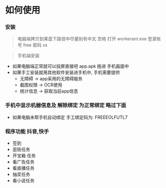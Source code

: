 # 如何使用

### 安装
> 电脑端拷贝到某盘下路径中尽量别有中文 空格
打开 workerant.exe 
登录账号 free  密码 xs

> 手机端安装 
- 如果电脑端正常就可以投屏直接吧 app.apk 拖进 手机画面中
- 如果手工安装就用其他软件安装进手机中, 手机需要提供 
  - 无障碍  ->  app采用的无障碍服务
  - 截图权限 -> OCR使用
  - 统计信息 -> 获取当前app信息

### 手机中显示机器信息及 解除绑定 为正常绑定 略过下面
  - 如果电脑未帮手机自动绑定 手工绑定码为: FREEEOLFUTL7


### 程序功能 抖音,快手

- 签到
- 逛街任务
- 开宝箱 任务
- 看广告任务
- 看直播任务
- 抽奖任务
- 看小说任务
